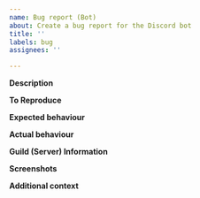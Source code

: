 ```yaml
---
name: Bug report (Bot)
about: Create a bug report for the Discord bot
title: ''
labels: bug
assignees: ''

---
```


<!--
Thank you for submitting a bug report!
Remember to provide as much information as possible to help us reproduce,
diagnose, and fix the issue.
-->

**Description**
<!-- A clear and concise description of what the bug is. -->

**To Reproduce**
<!--
Steps to reproduce the behaviour, including the commands used:
1. Go to '...'
2. Click on '....'
3. Scroll down to '....'
4. See error
-->

**Expected behaviour**
<!-- A clear and concise description of what you expected to happen. -->

**Actual behaviour**
<!-- A clear and concise description of what actually happened. -->

**Guild (Server) Information**
<!--
Include relevant information about the guild (‘server’ in the Discord client), such as:
- permissions of Comrade Pingu
- permissions of the user invoking the command
- configured timezone
- guild rejoin settings
-->

**Screenshots**
<!-- If applicable, add screenshots to help explain your problem. -->

**Additional context**
<!-- Add any other context about the problem here. -->
